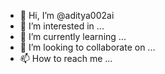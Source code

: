 - 👋 Hi, I’m @aditya002ai
- 👀 I’m interested in ...
- 🌱 I’m currently learning ...
- 💞️ I’m looking to collaborate on ...
- 📫 How to reach me ...

<!---
aditya002ai/aditya002ai is a ✨ special ✨ repository because its `README.md` (this file) appears on your GitHub profile.
You can click the Preview link to take a look at your changes.
--->

